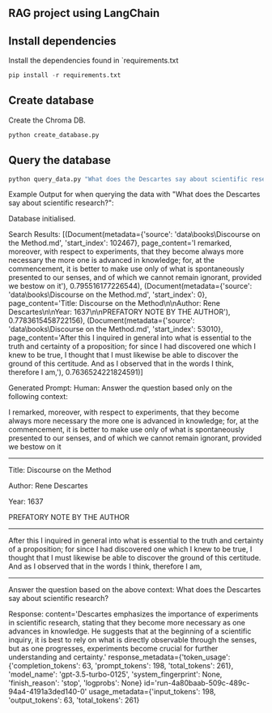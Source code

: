 ## RAG project using LangChain

## Install dependencies

Install the dependencies found in `requirements.txt
```python
pip install -r requirements.txt
```

## Create database

Create the Chroma DB.

```python
python create_database.py
```

## Query the database

```python
python query_data.py "What does the Descartes say about scientific research?"
```

Example Output for when querying the data with "What does the Descartes say about scientific research?":

Database initialised.

Search Results: [(Document(metadata={'source': 'data\\books\\Discourse on the Method.md', 'start_index': 102467}, page_content='I remarked, moreover, with respect to experiments, that they become always more necessary the more one is advanced in knowledge; for, at the commencement, it is better to make use only of what is spontaneously presented to our senses, and of which we cannot remain ignorant, provided we bestow on it'), 0.795516177226544), (Document(metadata={'source': 'data\\books\\Discourse on the Method.md', 'start_index': 0}, page_content='Title: Discourse on the Method\n\nAuthor: Rene Descartes\n\nYear: 1637\n\nPREFATORY NOTE BY THE AUTHOR'), 0.7783615458722156), (Document(metadata={'source': 'data\\books\\Discourse on the Method.md', 'start_index': 53010}, page_content='After this I inquired in general into what is essential to the truth and certainty of a proposition; for since I had discovered one which I knew to be true, I thought that I must likewise be able to discover the ground of this certitude. And as I observed that in the words I think, therefore I am,'), 0.7636524221824591)]

Generated Prompt:
Human:
Answer the question based only on the following context:

I remarked, moreover, with respect to experiments, that they become always more necessary the more one is advanced in knowledge; for, at the commencement, it is better to make use only of what is spontaneously presented to our senses, and of which we cannot remain ignorant, provided we bestow on it

---

Title: Discourse on the Method

Author: Rene Descartes

Year: 1637

PREFATORY NOTE BY THE AUTHOR

---

After this I inquired in general into what is essential to the truth and certainty of a proposition; for since I had discovered one which I knew to be true, I thought that I must likewise be able to discover the ground of this certitude. And as I observed that in the words I think, therefore I am,

---

Answer the question based on the above context: What does the Descartes say about scientific research?

Response: content='Descartes emphasizes the importance of experiments in scientific research, stating that they become more necessary as one advances in knowledge. He suggests that at the beginning of a scientific inquiry, it is best to rely on what is directly observable through the senses, but as one progresses, experiments become crucial for further understanding and certainty.' response_metadata={'token_usage': {'completion_tokens': 63, 'prompt_tokens': 198, 'total_tokens': 261}, 'model_name': 'gpt-3.5-turbo-0125', 'system_fingerprint': None, 'finish_reason': 'stop', 'logprobs': None} id='run-4a80baab-509c-489c-94a4-4191a3ded140-0' usage_metadata={'input_tokens': 198, 'output_tokens': 63, 'total_tokens': 261}
